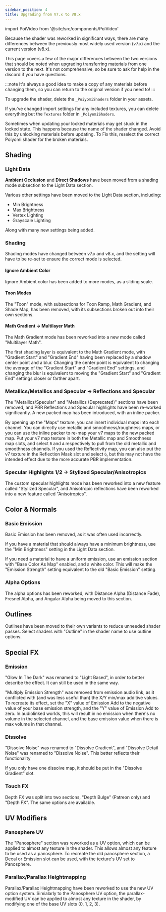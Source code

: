 ```yaml
---
sidebar_position: 4
title: Upgrading from V7.x to V8.x
---
```

import PoiVideo from '@site/src/components/PoiVideo' 

Because the shader was reworked in significant ways, there are many differences between the previously most widely used version (v7.x) and the current version (v8.x).

This page covers a few of the major differences between the two versions that should be noted when upgrading transferring materials from one version to the next. It's not comprehensive, so be sure to ask for help in the discord if you have questions.

:::note
It's always a good idea to make a copy of any materials before changing them, so you can return to the original version if you need to!
:::

To upgrade the shader, delete the `_PoiyomiShaders` folder in your assets.

If you've changed import settings for any included textures, you can delete everything but the `Textures` folder in `_PoiyomiShaders`.

Sometimes when updating your locked materials may get stuck in the locked state. This happens because the name of the shader changed. Avoid this by unlocking materials before updating. To Fix this, reselect the correct Poiyomi shader for the broken materials.

## Shading

### Light Data

**Ambient Occlusion** and **Direct Shadows** have been moved from a shading mode subsection to the Light Data section. 

Various other settings have been moved to the Light Data section, including:

- Min Brightness
- Max Brightness
- Vertex Lighting
- Grayscale Lighting

Along with many new settings being added.

### Shading

Shading modes have changed between v7.x and v8.x, and the setting will have to be re-set to ensure the correct mode is selected.

#### Ignore Ambient Color

Ignore Ambient color has been added to more modes, as a sliding scale.

#### Toon Modes

The "Toon" mode, with subsections for Toon Ramp, Math Gradient, and Shade Map, has been removed, with its subsections broken out into their own sections.

#### Math Gradient -> Multilayer Math

The Math Gradient mode has been reworked into a new mode called "Multilayer Math".

The first shading layer is equivalent to the Math Gradient mode, with "Gradient Start" and "Gradient End" having been replaced by a shadow center point and a blur. Changing the center point is equivalent to changing the average of the "Gradient Start" and "Gradient End" settings, and changing the blur is equivalent to moving the "Gradient Start" and "Gradient End" settings closer or farther apart.

### Metallics/Metallics and Specular -> Reflections and Specular

The "Metallics/Specular" and "Metallics (Deprecated)" sections have been removed, and PBR Reflections and Specular highlights have been re-worked significantly. A new packed map has been introduced, with an inline packer.

By opening up the "Maps" texture, you can insert individual maps into each channel. You can directly use metallic and smoothness/roughness maps, or you can use the inline packer to re-map your v7 maps to the new packed map. Put your v7 map texture in both the Metallic map and Smoothness map slots, and select `R` and `A` respectively to pull from the old metallic and smoothness channels. If you used the Reflectivity map, you can also put the v7 texture in the Reflection Mask slot and select `G`, but this may not have the intended effect due to the more accurate PBR implementation.

### Specular Highlights 1/2 -> Stylized Specular/Anisotropics

The custom specular highlights mode has been reworked into a new feature called "Stylized Specular", and Anisotropic reflections have been reworked into a new feature called "Anisotropics".

## Color & Normals

### Basic Emission

Basic Emission has been removed, as it was often used incorrectly.

If you have a material that should always have a minimum brightness, use the "Min Brightness" setting in the Light Data section.

If you need a material to have a uniform emission, use an emission section with "Base Color As Map" enabled, and a white color. This will make the "Emission Strength" setting equivalent to the old "Basic Emission" setting.

### Alpha Options

The alpha options has been reworked, with Distance Alpha (Distance Fade), Fresnel Alpha, and Angular Alpha being moved to this section.

## Outlines

Outlines have been moved to their own variants to reduce unneeded shader passes. Select shaders with "Outline" in the shader name to use outline options.

## Special FX

### Emission

"Glow In The Dark" was renamed to "Light Based", in order to better describe the effect. It can still be used in the same way.

"Multiply Emission Strength" was removed from emission audio link, as it conflicted with (and was less useful than) the X/Y min/max additive values. To recreate its effect, set the "X" value of Emission Add to the negative value of your base emission strength, and the "Y" value of Emission Add to zero. In audiolinked worlds, this will result in no emission when there's no volume in the selected channel, and the base emission value when there is max volume in that channel.

### Dissolve

"Dissolve Noise" was renamed to "Dissolve Gradient", and "Dissolve Detail Noise" was renamed to "Dissolve Noise". This better reflects their functionality

If you only have one dissolve map, it should be put in the "Dissolve Gradient" slot.

### Touch FX

Depth FX was split into two sections, "Depth Bulge" (Patreon only) and "Depth FX". The same options are available.

## UV Modifiers

### Panosphere UV

The "Panosphere" section was reworked as a UV option, which can be applied to almost any texture in the shader. This allows almost any feature to be used as a panosphere. To recreate the old panosphere section, a Decal or Emission slot can be used, with the texture's UV set to Panosphere.

### Parallax/Parallax Heightmapping

Parallax/Parallax Heightmapping have been reworked to use the new UV option system. Simialarly to the Panosphere UV option, the parallax-modified UV can be applied to almost any texture in the shader, by modifying one of the base UV slots (0, 1, 2, 3).
